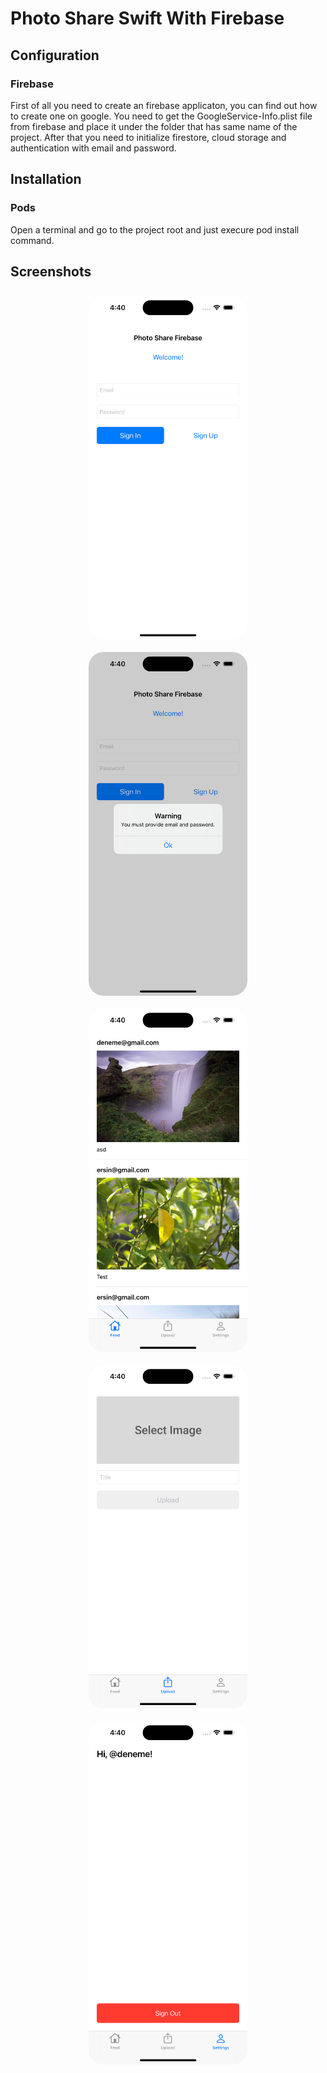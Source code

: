 # Photo Share Swift With Firebase

## Configuration

### Firebase

First of all you need to create an firebase applicaton, you can find out how to create one on google. You need to get the GoogleService-Info.plist file from firebase and place it under the folder that has same name of the project. After that you need to initialize firestore, cloud storage and authentication with email and password.

## Installation

### Pods

Open a terminal and go to the project root and just execure pod install command.

## Screenshots

<div style=" display: flex; flex-direction: row; flex-wrap: wrap; gap: 20px; align-items: center; justify-content: center; margin-top: 26px; ">
<img src="screenshots/login.png" alt="loginScreen" height="550" style="border-radius: 24px;"/>
<img src="screenshots/login_error.png" alt="loginErrorExample" height="550" style="border-radius: 24px;"/>
<img src="screenshots/feed.png" alt="feedScreen" height="550" style="border-radius: 24px;"/>
<img src="screenshots/upload.png" alt="uploadScreen" height="550" style="border-radius: 24px;"/>
<img src="screenshots/settings.png" alt="settingsScreen" height="550" style="border-radius: 24px;"/>
</div>
